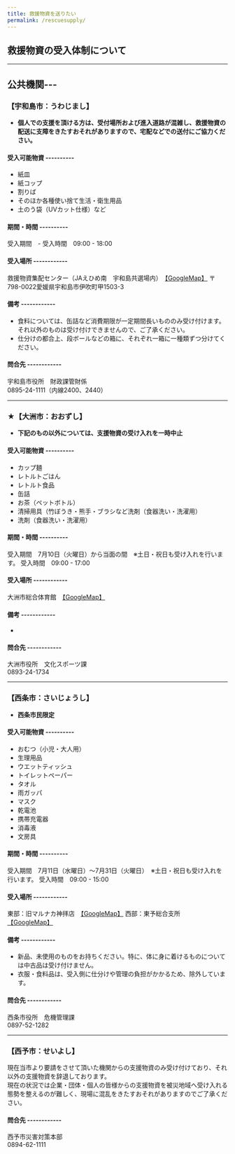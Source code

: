 ```yaml
---
title: 救援物資を送りたい
permalink: /rescuesupply/
---
```


## 救援物資の受入体制について

---

## 公共機関---

### 【宇和島市：うわじまし】
- **個人での支援を頂ける方は、受付場所および進入道路が混雑し、救援物資の配送に支障をきたすおそれがありますので、宅配などでの送付にご協力ください。**
#### 受入可能物資 ----------
- 紙皿
- 紙コップ
- 割りば
- そのほか各種使い捨て生活・衛生用品
- 土のう袋（UVカット仕様）など
#### 期間・時間 ----------
受入期間　-
受入時間　09:00 - 18:00
#### 受入場所 ------------
救援物資集配センター（JAえひめ南　宇和島共選場内）　[【GoogleMap】](https://goo.gl/maps/FEMAQHzG36G2)
〒798-0022愛媛県宇和島市伊吹町甲1503-3
#### 備考 ------------
- 食料については、缶詰など消費期限が一定期間長いもののみ受け付けます。それ以外のものは受け付けできませんので、ご了承ください。
- 仕分けの都合上、段ボールなどの箱に、それぞれ一箱に一種類ずつ分けてください。
#### 問合先 ------------
宇和島市役所　財政課管財係<br>0895-24-1111（内線2400、2440）

---

### ★【大洲市：おおずし】
- **下記のもの以外については、支援物資の受け入れを一時中止**
#### 受入可能物資 ----------
- カップ麺
- レトルトごはん
- レトルト食品
- 缶詰
- お茶（ペットボトル）
- 清掃用具（竹ぼうき・熊手・ブラシなど洗剤（食器洗い・洗濯用）
- 洗剤（食器洗い・洗濯用）
#### 期間・時間 ----------
受入期間　7月10日（火曜日）から当面の間　※土日・祝日も受け入れを行います。
受入時間　09:00 - 17:00
#### 受入場所 ------------
大洲市総合体育館　[【GoogleMap】](https://goo.gl/maps/dTd5WuqUQTu)
#### 備考 ------------
- 
#### 問合先 ------------
大洲市役所　文化スポーツ課<br>0893-24-1734

---

### 【西条市：さいじょうし】
- **西条市民限定**
#### 受入可能物資 ----------
- おむつ（小児・大人用）
- 生理用品
- ウエットティッシュ
- トイレットペーパー
- タオル
- 雨ガッパ
- マスク
- 乾電池
- 携帯充電器
- 消毒液
- 文房具
#### 期間・時間 ----------
受入期間　7月11日（水曜日）～7月31日（火曜日）　※土日・祝日も受け入れを行います。
受入時間　09:00 - 15:00
#### 受入場所 ------------
東部：旧マルナカ神拝店　[【GoogleMap】](https://goo.gl/maps/2h6ydbKNdFC2)
西部：東予総合支所　[【GoogleMap】](https://goo.gl/maps/VFnAEHAW8VS2)
#### 備考 ------------
- 新品、未使用のものをお持ちください。特に、体に身に着けるものについては中古品は受け付けません。
- 衣服・食料品は、受入側に仕分けや管理の負担がかかるため、除外しています。
#### 問合先 ------------
西条市役所　危機管理課<br>0897-52-1282

---

### 【西予市：せいよし】
現在当市より要請をさせて頂いた機関からの支援物資のみ受け付けており、それ以外の支援物資を辞退しております。<br>
現在の状況では企業・団体・個人の皆様からの支援物資を被災地域へ受け入れる態勢を整えるのが難しく、現場に混乱をきたすおそれがありますのでご了承ください。
#### 問合先 ------------
西予市災害対策本部<br>0894-62-1111
